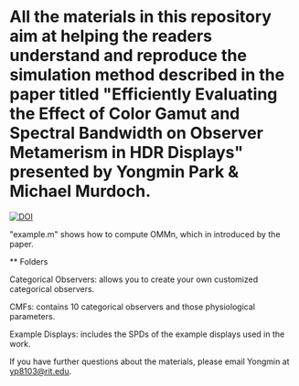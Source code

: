 # All the materials in this repository aim at helping the readers understand and reproduce the simulation method described in the paper titled "Efficiently Evaluating the Effect of Color Gamut and Spectral Bandwidth on Observer Metamerism in HDR Displays" presented by Yongmin Park & Michael Murdoch. 

<a href="https://zenodo.org/badge/latestdoi/345418497"><img src="https://zenodo.org/badge/345418497.svg" alt="DOI"></a>

"example.m" shows how to compute OMMn, which in introduced by the paper. 

** Folders

Categorical Observers: allows you to create your own customized categorical observers. 

CMFs: contains 10 categorical observers and those physiological parameters. 

Example Displays: includes the SPDs of the example displays used in the work. 

If you have further questions about the materials, please email Yongmin at yp8103@rit.edu. 
